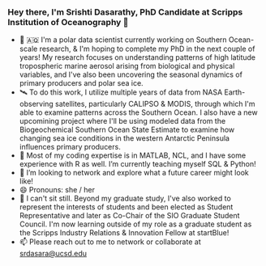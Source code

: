 ### Hey there, I'm Srishti Dasarathy, PhD Candidate at Scripps Institution of Oceanography 👋

- 🔭 🇦🇶 I'm a polar data scientist currently working on Southern Ocean-scale research, & I'm hoping to complete my PhD in the next couple of years! My research focuses on understanding patterns of high latitude tropospheric marine aerosol arising from biological and physical variables, and I've also been uncovering the seasonal dynamics of primary producers and polar sea ice. 
- 🛰️ To do this work, I utilize multiple years of data from NASA Earth-observing satellites, particularly CALIPSO & MODIS, through which I'm able to examine patterns across the Southern Ocean. I also have a new upcomining project where I'll be using modeled data from the Biogeochemical Southern Ocean State Estimate to examine how changing sea ice conditions in the western Antarctic Peninsula influences primary producers. 
- 🌱 Most of my coding expertise is in MATLAB, NCL, and I have some experience with R as well. I’m currently teaching myself SQL & Python!
- 👯 I’m looking to network and explore what a future career might look like! 
- 😄 Pronouns: she / her
- 💃 I can't sit still. Beyond my graduate study, I've also worked to represent the interests of students and been elected as Student Representative and later as Co-Chair of the SIO Graduate Student Council. I'm now learning outside of my role as a graduate student as the Scripps Industry Relations & Innovation Fellow at startBlue! 
- 📫 Please reach out to me to network or collaborate at srdasara@ucsd.edu 
